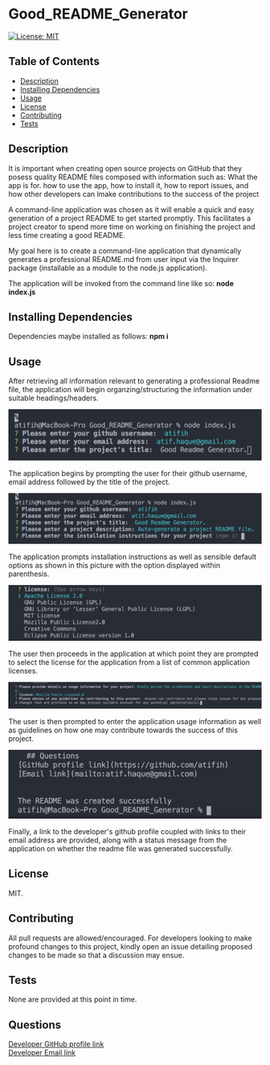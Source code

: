 # Good_README_Generator
[![License: MIT](https://img.shields.io/badge/License-MIT-yellow.svg)](https://opensource.org/licenses/MIT)

## Table of Contents
  * [Description](#description)
  * [Installing Dependencies](#installing-dependencies)
  * [Usage](#usage)
  * [License](#license)
  * [Contributing](#contributing)
  * [Tests](#tests)

## Description
It is important when creating open source projects on GitHub that  they posess quality README files  composed with information such as: What the app is for.   how to use the app, how to install it, how to report issues, and how other developers can lmake  contributions  to the success of the project

A command-line application was chosen as it will enable a quick and easy generation of a project README to get started promptly. This facilitates a project creator to spend more time on working on finishing the project and less time creating a good README.

My goal here is to create a command-line application  that dynamically generates a professional README.md from user input via the Inquirer package (installable as a module to the node.js application).

The application will be invoked from the command line like so:
**node index.js**

## Installing Dependencies
 Dependencies maybe installed as follows:
 **npm i**

## Usage
  
After retrieving all information relevant to generating a professional Readme file, the application will begin organzing/structuring the information under suitable headings/headers.
  
![](images/image1.png)
  
The application begins by prompting the user for their github username, email address followed by the title of the project.
  
![](images/image2.png)
  
The application prompts installation instructions as well as sensible default options as shown in this picture with the option displayed within parenthesis.
  
![](images/image3.png)
  
The user then proceeds in the application at which point they are prompted to select the license for the application from a list of common application licenses.
  
![](images/image4.png)
  
The user is then prompted to enter the  application usage information as well as guidelines on how one may contribute towards the success of this project.
 
![](images/image5.png)
 
Finally, a link to the developer's github profile coupled with links to their email address are provided, along with a status message from the application on whether the readme file was generated successfully.
  

## License
MIT.
 
## Contributing
All pull requests are allowed/encouraged. For developers looking to make profound changes to this project, kindly open an issue detailing proposed changes to be made so that a discussion may ensue.
 
## Tests
None are provided at this point in time.

## Questions
[Developer GitHub profile link](https://github.com/atifih)  
[Developer Email link](mailto:atif.haque@gmail.com)


